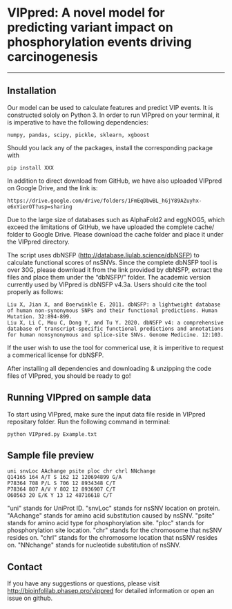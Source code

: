 # VIPpred: A novel model for predicting variant impact on phosphorylation events driving carcinogenesis
---

## Installation

Our model can be used to calculate features and predict VIP events. It is constructed sololy on Python 3. In order to run VIPpred on your terminal, it is imperative to have the following dependencies:
```
numpy, pandas, scipy, pickle, sklearn, xgboost
```
Should you lack any of the packages, install the corresponding package with
```
pip install XXX
```

In addition to direct download from GitHub, we have also uploaded VIPpred on Google Drive, and the link is:
```
https://drive.google.com/drive/folders/1FmEqDbwBL_hGjY89AZuyhx-e6xYierOT?usp=sharing
```
Due to the large size of databases such as AlphaFold2 and eggNOG5, which exceed the limitations of GitHub, we have uploaded the complete cache/ folder to Google Drive. Please download the cache folder and place it under the VIPpred directory.


The script uses dbNSFP (http://database.liulab.science/dbNSFP) to calculate functional scores of nsSNVs. Since the complete dbNSFP tool is over 30G, please download it from the link provided by dbNSFP, extract the files and place them under the “dbNSFP/” folder. The academic version currently used by VIPpred is dbNSFP v4.3a. Users should cite the tool properly as follows:
```
Liu X, Jian X, and Boerwinkle E. 2011. dbNSFP: a lightweight database of human non-synonymous SNPs and their functional predictions. Human Mutation. 32:894-899.
Liu X, Li C, Mou C, Dong Y, and Tu Y. 2020. dbNSFP v4: a comprehensive database of transcript-specific functional predictions and annotations for human nonsynonymous and splice-site SNVs. Genome Medicine. 12:103.
```
If the user wish to use the tool for commerical use, it is imperitive to request a commerical license for dbNSFP.

After installing all dependencies and downloading & unzipping the code files of VIPpred, you should be ready to go!


## Running VIPpred on sample data

To start using VIPpred, make sure the input data file reside in VIPpred repositary folder. Run the following command in terminal:
```
python VIPpred.py Example.txt
```


## Sample file preview

```
uni snvLoc AAchange psite ploc chr chrl NNchange
Q14165 164 A/T S 162 12 120694899 G/A
P78364 708 P/L S 706 12 8934348 C/T
P78364 807 A/V Y 802 12 8936907 C/T
O60563 20 E/K Y 13 12 48716618 C/T
```
"uni" stands for UniProt ID.
"snvLoc" stands for nsSNV location on protein.
"AAchange" stands for amino acid substitution caused by nsSNV.
"psite" stands for amino acid type for phosphorylation site.
"ploc" stands for phosphorylation site location.
"chr" stands for the chromosome that nsSNV resides on.
"chrl" stands for the chromosome location that nsSNV resides on.
"NNchange" stands for nucleotide substitution of nsSNV.


## Contact

If you have any suggestions or questions, please visit http://bioinfolilab.phasep.pro/vippred for detailed information or open an issue on github.
